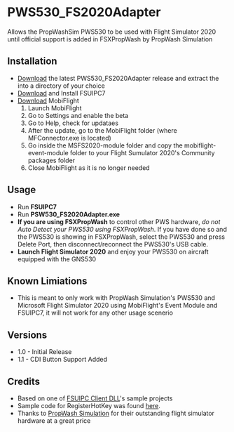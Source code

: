 # PWS530_FS2020Adapter
Allows the PropWashSim PWS530 to be used with Flight Simulator 2020 until official support is added in FSXPropWash by PropWash Simulation

## Installation
- [Download](https://github.com/thtanner/PWS530_FS2020Adapter/releases/) the latest PWS530_FS2020Adapter release and extract the into a directory of your choice
- [Download](http://fsuipc.simflight.com/beta/Install_FSUIPC7.zip) and Install FSUIPC7
- [Download](https://www.mobiflight.com/en/download.html) MobiFlight
  1. Launch MobiFlight
  2. Go to Settings and enable the beta
  3. Go to Help, check for updataes
  4. After the update, go to the MobiFlight folder (where MFConnector.exe is located)
  5. Go inside the MSFS2020-module folder and copy the mobiflight-event-module folder to your Flight Sumulator 2020's Community packages folder
  6. Close MobiFlight as it is no longer needed

## Usage
- Run **FSUIPC7**
- Run **PSW530_FS2020Adapter.exe**
- **If you are using FSXPropWash** to control other PWS hardware, *do not Auto Detect your PWS530 using FSXPropWash*. If you have done so and the PWS530 is showing in FSXPropWash, select the PWS530 and press Delete Port, then disconnect/reconnect the PWS530's USB cable.
- **Launch Flight Simulator 2020** and enjoy your PWS530 on aircraft equipped with the GNS530

## Known Limiations
- This is meant to only work with PropWash Simulation's PWS530 and Microsoft Flight Simulator 2020 using MobiFlight's Event Module and FSUIPC7, it will not work for any other usage scenerio

## Versions
- 1.0 - Initial Release
- 1.1 - CDI Button Support Added

## Credits
- Based on one of [FSUIPC Client DLL](http://fsuipc.paulhenty.com/)'s sample projects
- Sample code for RegisterHotKey was found [here](https://social.msdn.microsoft.com/Forums/vstudio/en-US/c1a24688-d844-4adc-9d85-416a7158c6ba/faq-how-do-i-register-a-hotkey-in-vbnet?forum=vbgeneral).
- Thanks to [PropWash Simulation](https://www.propwashsim.com/) for their outstanding flight simulator hardware at a great price
